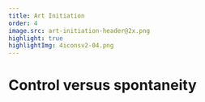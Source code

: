 ```yaml
---
title: Art Initiation
order: 4
image.src: art-initiation-header@2x.png
highlight: true
highlightImg: 4iconsv2-04.png
---
```


# Control versus spontaneity
